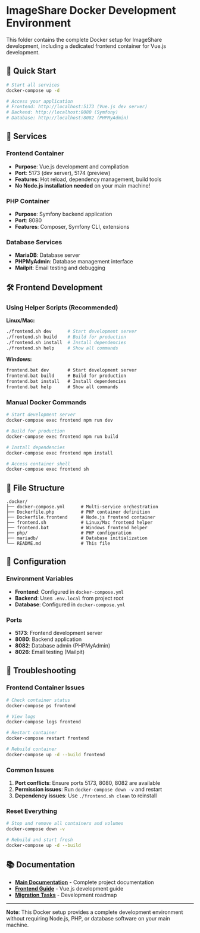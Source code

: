 # ImageShare Docker Development Environment

This folder contains the complete Docker setup for ImageShare development, including a dedicated frontend container for Vue.js development.

## 🚀 Quick Start

```bash
# Start all services
docker-compose up -d

# Access your application
# Frontend: http://localhost:5173 (Vue.js dev server)
# Backend: http://localhost:8080 (Symfony)
# Database: http://localhost:8082 (PHPMyAdmin)
```

## 🐳 Services

### Frontend Container
- **Purpose**: Vue.js development and compilation
- **Port**: 5173 (dev server), 5174 (preview)
- **Features**: Hot reload, dependency management, build tools
- **No Node.js installation needed** on your main machine!

### PHP Container
- **Purpose**: Symfony backend application
- **Port**: 8080
- **Features**: Composer, Symfony CLI, extensions

### Database Services
- **MariaDB**: Database server
- **PHPMyAdmin**: Database management interface
- **Mailpit**: Email testing and debugging

## 🛠️ Frontend Development

### Using Helper Scripts (Recommended)

**Linux/Mac:**
```bash
./frontend.sh dev      # Start development server
./frontend.sh build    # Build for production
./frontend.sh install  # Install dependencies
./frontend.sh help     # Show all commands
```

**Windows:**
```cmd
frontend.bat dev       # Start development server
frontend.bat build     # Build for production
frontend.bat install   # Install dependencies
frontend.bat help      # Show all commands
```

### Manual Docker Commands

```bash
# Start development server
docker-compose exec frontend npm run dev

# Build for production
docker-compose exec frontend npm run build

# Install dependencies
docker-compose exec frontend npm install

# Access container shell
docker-compose exec frontend sh
```

## 📁 File Structure

```
.docker/
├── docker-compose.yml      # Multi-service orchestration
├── Dockerfile.php          # PHP container definition
├── Dockerfile.frontend     # Node.js frontend container
├── frontend.sh             # Linux/Mac frontend helper
├── frontend.bat            # Windows frontend helper
├── php/                    # PHP configuration
├── mariadb/                # Database initialization
└── README.md               # This file
```

## 🔧 Configuration

### Environment Variables
- **Frontend**: Configured in `docker-compose.yml`
- **Backend**: Uses `.env.local` from project root
- **Database**: Configured in `docker-compose.yml`

### Ports
- **5173**: Frontend development server
- **8080**: Backend application
- **8082**: Database admin (PHPMyAdmin)
- **8026**: Email testing (Mailpit)

## 🚨 Troubleshooting

### Frontend Container Issues
```bash
# Check container status
docker-compose ps frontend

# View logs
docker-compose logs frontend

# Restart container
docker-compose restart frontend

# Rebuild container
docker-compose up -d --build frontend
```

### Common Issues
1. **Port conflicts**: Ensure ports 5173, 8080, 8082 are available
2. **Permission issues**: Run `docker-compose down -v` and restart
3. **Dependency issues**: Use `./frontend.sh clean` to reinstall

### Reset Everything
```bash
# Stop and remove all containers and volumes
docker-compose down -v

# Rebuild and start fresh
docker-compose up -d --build
```

## 📚 Documentation

- **[Main Documentation](../.docs/README.md)** - Complete project documentation
- **[Frontend Guide](../.docs/frontend-readme.md)** - Vue.js development guide
- **[Migration Tasks](../.docs/FRONTEND_MIGRATION_TASKS.md)** - Development roadmap

---

**Note**: This Docker setup provides a complete development environment without requiring Node.js, PHP, or database software on your main machine.
